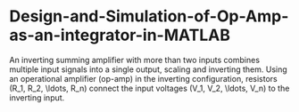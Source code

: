 # Design-and-Simulation-of-Op-Amp-as-an-integrator-in-MATLAB
An inverting summing amplifier with more than two inputs combines multiple input signals into a single output, scaling and inverting them. Using an operational amplifier (op-amp) in the inverting configuration, resistors \(R_1, R_2, \ldots, R_n\) connect the input voltages \(V_1, V_2, \ldots, V_n\) to the inverting input. 
